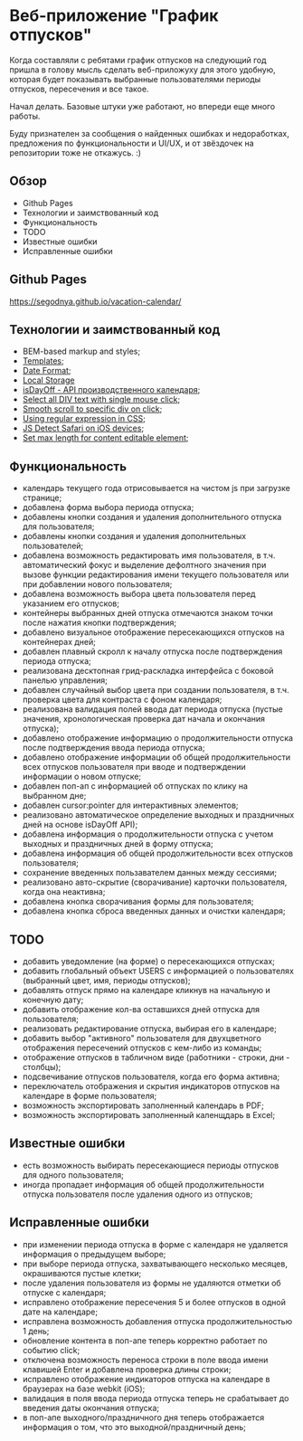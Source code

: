 # Веб-приложение "График отпусков"

Когда составляли с ребятами график отпусков на следующий год пришла в голову мысль сделать веб-приложуху для этого удобную, которая будет показывать выбранные пользователями периоды отпусков, пересечения и все такое.

Начал делать. Базовые штуки уже работают, но впереди еще много работы.

Буду признателен за сообщения о найденных ошибках и недоработках, предложения по функциональности и UI/UX, и от звёздочек на репозитории тоже не откажусь. :)

## Обзор

- Github Pages
- Технологии и заимствованный код
- Функциональность
- TODO
- Известные ошибки
- Исправленные ошибки

## **Github Pages**

https://segodnya.github.io/vacation-calendar/

## **Технологии и заимствованный код**

- BEM-based markup and styles;
- [Templates](https://developer.mozilla.org/en-US/docs/Web/HTML/Element/template);
- [Date Format](https://developer.mozilla.org/en-US/docs/Web/JavaScript/Reference/Global_Objects/Date);
- [Local Storage](https://learn.javascript.ru/localstorage)
- [isDayOff - API производственного календаря](https://www.isdayoff.ru/);
- [Select all DIV text with single mouse click](https://stackoverflow.com/a/72024553/16375377);
- [Smooth scroll to specific div on click](https://stackoverflow.com/a/68811921/16375377);
- [Using regular expression in CSS](https://stackoverflow.com/a/8903451/16375377);
- [JS Detect Safari on iOS devices](https://gist.github.com/carloscabo/0ec69aaa42216c7f12efd861e110cb8b);
- [Set max length for content editable element](https://stackoverflow.com/a/73522979/16375377);

## **Функциональность**

- календарь текущего года отрисовывается на чистом js при загрузке странице;
- добавлена форма выбора периода отпуска;
- добавлены кнопки создания и удаления дополнительного отпуска для пользователя;
- добавлены кнопки создания и удаления дополнительных пользователей;
- добавлена возможность редактировать имя пользователя, в т.ч. автоматический фокус и выделение дефолтного значения при вызове функции редактирования имени текущего пользователя или при добавлении нового пользователя;
- добавлена возможность выбора цвета пользователя перед указанием его отпусков;
- контейнеры выбранных дней отпуска отмечаются знаком точки после нажатия кнопки подтверждения;
- добавлено визуальное отображение пересекающихся отпусков на контейнерах дней;
- добавлен плавный скролл к началу отпуска после подтверждения периода отпуска;
- реализована десктопная грид-раскладка интерфейса с боковой панелью управления;
- добавлен случайный выбор цвета при создании пользователя, в т.ч. проверка цвета для контраста с фоном календаря;
- реализована валидация полей ввода дат периода отпуска (пустые значения, хронологическая проверка дат начала и окончания отпуска);
- добавлено отображение информацию о продолжительности отпуска после подтверждения ввода периода отпуска;
- добавлено отображение информации об общей продолжительности всех отпусков пользователя при вводе и подтверждении информации о новом отпуске;
- добавлен поп-ап с информацией об отпусках по клику на выбранном дне;
- добавлен cursor:pointer для интерактивных элементов;
- реализовано автоматическое определение выходных и праздничных дней на основе isDayOff API);
- добавлена информация о продолжительности отпуска с учетом выходных и праздничных дней в форму отпуска;
- добавлена информация об общей продолжительности всех отпусков пользователя;
- сохранение введенных пользавателем данных между сессиями;
- реализовано авто-скрытие (сворачивание) карточки пользователя, когда она неактивна;
- добавлена кнопка сворачивания формы для пользователя;
- добавлена кнопка сброса введенных данных и очистки календаря;

## **TODO**

- добавить уведомление (на форме) о пересекающихся отпусках;
- добавить глобальный объект USERS с информацией о пользователях (выбранный цвет, имя, периоды отпусков);
- добавлять отпуск прямо на календаре кликнув на начальную и конечную дату;
- добавить отображение кол-ва оставшихся дней отпуска для пользователя;
- реализовать редактирование отпуска, выбирая его в календаре;
- добавить выбор "активного" пользователя для двухцветного отображения пересечений отпусков с кем-либо из команды;
- отображение отпусков в табличном виде (работники - строки, дни - столбцы);
- подсвечивание отпусков пользователя, когда его форма активна;
- переключатель отображения и скрытия индикаторов отпусков на календаре в форме пользователя;
- возможность экспортировать заполненный календарь в PDF;
- возможность экспортировать заполненный каленщдарь в Excel;

## **Известные ошибки**

- есть возможность выбирать пересекающиеся периоды отпусков для одного пользователя;
- иногда пропадает информация об общей продолжительности отпуска пользователя после удаления одного из отпусков;

## **Исправленные ошибки**

- при изменении периода отпуска в форме с календаря не удаляется информация о предыдущем выборе;
- при выборе периода отпуска, захватывающего несколько месяцев, окрашиваются пустые клетки;
- после удаления пользователя из формы не удаляются отметки об отпуске с календаря;
- исправлено отображение пересечения 5 и более отпусков в одной дате на календаре;
- исправлена возможность добавления отпуска продолжительностью 1 день;
- обновление контента в поп-апе теперь корректно работает по событию click;
- отключена возможность переноса строки в поле ввода имени клавишей Enter и добавлена проверка длины строки;
- исправлено отображение индикаторов отпуска на календаре в браузерах на базе webkit (iOS);
- валидация в поля ввода периода отпуска теперь не срабатывает до введения даты окончания отпуска;
- в поп-апе выходного/праздничного дня теперь отображается информация о том, что это выходной/праздничный день;
